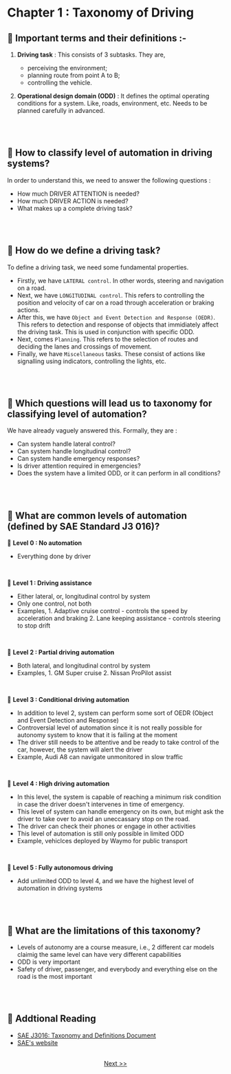 # Chapter 1 : Taxonomy of Driving
## 🥬 Important terms and their definitions :-<br>
1. **Driving task** : This consists of 3 subtasks. They are, 
    * perceiving the environment; 
    * planning route from point A to B; 
    * controlling the vehicle.

2. **Operational design domain (ODD)** : It defines the optimal operating conditions for a system. Like, roads, environment, etc. Needs to be planned carefully in advanced.

<br>
<br>

## 🥬 How to classify level of automation in driving systems?<br>

In order to understand this, we need to answer the following questions :
* How much DRIVER ATTENTION is needed?
* How much DRIVER ACTION is needed?
* What makes up a complete driving task?

<br>
<br>

## 🥬 How do we define a driving task?<br>

To define a driving task, we need some fundamental properties.
* Firstly, we have `LATERAL control`. In other words, steering and navigation on a road.<br>
* Next, we have `LONGITUDINAL control`. This refers to controlling the position and velocity of car on a road through acceleration or braking actions.<br>
* After this, we have `Object and Event Detection and Response (OEDR)`. This refers to detection and response of objects that immidiately affect the driving task. This is used in conjunction with specific ODD.
* Next, comes `Planning`. This refers to the selection of routes and deciding the lanes and crossings of movement.
* Finally, we have `Miscellaneous` tasks. These consist of actions like signalling using indicators, controlling the lights, etc.

<br>
<br>

## 🥬 Which questions will lead us to taxonomy for classifying level of automation?<br>

We have already vaguely answered this. Formally, they are :
* Can system handle lateral control?
* Can system handle longitudinal control?
* Can system handle emergency responses?
* Is driver attention required in emergencies?
* Does the system have a limited ODD, or it can perform in all conditions?

<br>
<br>

## 🥬 What are common levels of automation (defined by SAE Standard J3 016)?<br>

🔹 **Level 0 : No automation**
* Everything done by driver
<br>

🔹 **Level 1 : Driving assistance**
* Either lateral, or, longitudinal control by system
* Only one control, not both
* Examples, 
        1. Adaptive cruise control - controls the speed by acceleration and braking
        2. Lane keeping assistance - controls steering to stop drift
<br>

🔹 **Level 2 : Partial driving automation**
* Both lateral, and longitudinal control by system
* Examples,
        1. GM Super cruise
        2. Nissan ProPilot assist
<br>

🔹 **Level 3 : Conditional driving automation**
* In addition to level 2, system can perform some sort of OEDR (Object and Event Detection and Response)
* Controversial level of automation since it is not really possible for autonomy system to know that it is failing at the moment
* The driver still needs to be attentive and be ready to take control of the car, however, the system will alert the driver
* Example, Audi A8 can navigate unmonitored in slow traffic
<br>

🔹 **Level 4 : High driving automation**
* In this level, the system is capable of reaching a minimum risk condition in case the driver doesn't intervenes in time of emergency.
* This level of system can handle emergency on its own, but might ask the driver to take over to avoid an uneccassary stop on the road.
* The driver can check their phones or engage in other activities
* This level of automation is still only possible in limited ODD
* Example, vehiclces deployed by Waymo for public transport
<br>

🔹 **Level 5 : Fully autonomous driving**
* Add unlimited ODD to level 4, and we have the highest level of automation in driving systems

<br>
<br>

## 🥬 What are the limitations of this taxonomy?<br>

* Levels of autonomy are a course measure, i.e., 2 different car models claimig the same level can have very different capabilities
* ODD is very important
* Safety of driver, passenger, and everybody and everything else on the road is the most important

<br>
<br>

## 🥬 Addtional Reading<br>

* [SAE J3016: Taxonomy and Definitions Document](https://www.sae.org/standards/content/j3016_201806/)
* [SAE's website](https://www.sae.org/)

<br/>
<div align="center">
<a href="https://github.com/A-I-Research-Facility/Self-driving-cars/blob/main/Module%201/Chapter%202/README.md#-chapter-2--requirements-for-perception">Next >></a>
</div>
<br/>
